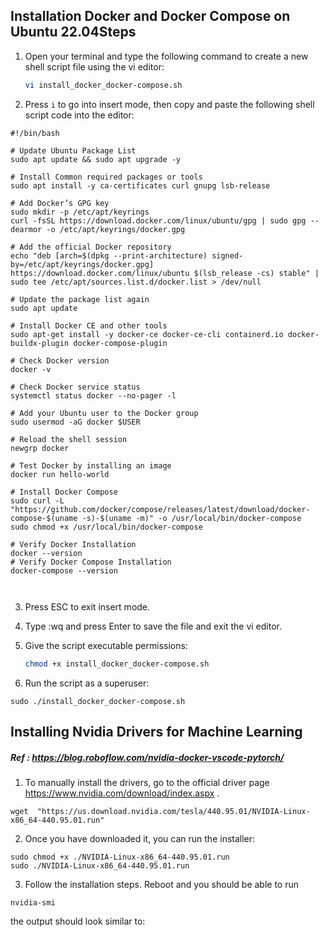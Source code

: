 

## Installation Docker and Docker Compose on Ubuntu 22.04Steps

1. Open your terminal and type the following command to create a new shell script file using the vi editor:

    ```bash
    vi install_docker_docker-compose.sh
    ```

2. Press `i` to go into insert mode, then copy and paste the following shell script code into the editor:

```
#!/bin/bash

# Update Ubuntu Package List
sudo apt update && sudo apt upgrade -y

# Install Common required packages or tools
sudo apt install -y ca-certificates curl gnupg lsb-release

# Add Docker’s GPG key
sudo mkdir -p /etc/apt/keyrings
curl -fsSL https://download.docker.com/linux/ubuntu/gpg | sudo gpg --dearmor -o /etc/apt/keyrings/docker.gpg

# Add the official Docker repository
echo "deb [arch=$(dpkg --print-architecture) signed-by=/etc/apt/keyrings/docker.gpg] https://download.docker.com/linux/ubuntu $(lsb_release -cs) stable" | sudo tee /etc/apt/sources.list.d/docker.list > /dev/null

# Update the package list again
sudo apt update

# Install Docker CE and other tools
sudo apt-get install -y docker-ce docker-ce-cli containerd.io docker-buildx-plugin docker-compose-plugin

# Check Docker version
docker -v

# Check Docker service status
systemctl status docker --no-pager -l

# Add your Ubuntu user to the Docker group
sudo usermod -aG docker $USER

# Reload the shell session
newgrp docker

# Test Docker by installing an image
docker run hello-world

# Install Docker Compose
sudo curl -L "https://github.com/docker/compose/releases/latest/download/docker-compose-$(uname -s)-$(uname -m)" -o /usr/local/bin/docker-compose
sudo chmod +x /usr/local/bin/docker-compose

# Verify Docker Installation
docker --version
# Verify Docker Compose Installation
docker-compose --version



```


3. Press ESC to exit insert mode.

4. Type :wq and press Enter to save the file and exit the vi editor.

5. Give the script executable permissions:

    ```bash
    chmod +x install_docker_docker-compose.sh
    ```

6. Run the script as a superuser:

```
sudo ./install_docker_docker-compose.sh
```

## Installing Nvidia Drivers for Machine Learning
##### Ref : https://blog.roboflow.com/nvidia-docker-vscode-pytorch/



1. To manually install the drivers, go to the official driver page https://www.nvidia.com/download/index.aspx . 


```
wget  "https://us.download.nvidia.com/tesla/440.95.01/NVIDIA-Linux-x86_64-440.95.01.run"
```

2. Once you have downloaded it, you can run the installer:

```
sudo chmod +x ./NVIDIA-Linux-x86_64-440.95.01.run
sudo ./NVIDIA-Linux-x86_64-440.95.01.run
```

3.  Follow the installation steps. Reboot and you should be able to run 

```
nvidia-smi
```
the output should look similar to: